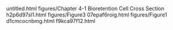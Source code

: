 untitled.html
figures/Chapter 4-1 Bioretention Cell Cross Section
h2p6d97sl1.html
figures/Figure3
07epaf6roig.html
figures/Figure1
d1cmcocnbmg.html
f9kca97f12.html